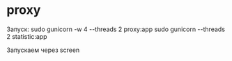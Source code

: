 # proxy
Запуск:
sudo gunicorn -w 4 --threads 2 proxy:app
sudo gunicorn --threads 2 statistic:app

Запускаем через screen
